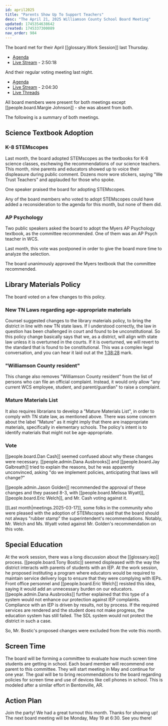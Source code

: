 ```yaml
---
id: april2025
title: "Parents Show Up To Support Teachers"
desc: "The April 21, 2025 Williamson County School Board Meeting"
updated: 1745354638642
created: 1745337300089
nav_order: 984
---
```


The board met for their April [[glossary.Work Session]] last Thursday.

- [Agenda](https://meeting.boeconnect.net/Public/Agenda/566?meeting=684331)
- [Live Stream](https://www.youtube.com/watch?v=zN55GmcJGLo) - 2:50:18

And their regular voting meeting last night.

- [Agenda](https://meeting.boeconnect.net/Public/Agenda/566?meeting=685509)
- [Live Stream](https://www.youtube.com/live/lDN7bknxhX4) - 2:04:30
- [Live Threads](https://www.threads.net/@murribu/post/DIugFlZJcgy)

All board members were present for both meetings except [[people.board.Margie Johnson]] - she was absent from both.

The following is a summary of both meetings.

## Science Textbook Adoption

### K-8 STEMscopes

Last month, the board adopted STEMscopes as the textbooks for K-8 science classes, eschewing the recommendations of our science teachers. This month, nine parents and educators showed up to voice their displeasure during public comment. Dozens more wore stickers, saying "We Trust Teachers" and applauded for those who spoke.

One speaker praised the board for adopting STEMscopes.

Any of the board members who voted to adopt STEMscopes could have added a reconsideration to the agenda for this month, but none of them did.

### AP Psychology

Two public speakers asked the board to adopt the Myers AP Psychology textbook, as the committee recommended. One of them was an AP Psych teacher in WCS.

Last month, this vote was postponed in order to give the board more time to analyze the selection.

The board unanimously approved the Myers textbook that the committee recommended.

## Library Materials Policy

The board voted on a few changes to this policy.

### New TN Laws regarding age-appropriate materials

Counsel suggested changes to the library materials policy, to bring the district in line with new TN state laws. If I understood correctly, the law in question has been challenged in court and found to be unconstitutional. So this policy change basically says that we, as a district, will align with state law unless it is overturned in the courts. If it is overturned, we will revert to the standard that is found to be constitutional. This was a complex legal conversation, and you can hear it laid out at the [1:38:28](https://www.youtube.com/live/lDN7bknxhX4?si=kaIIHPMj1RzN7hLb&t=5908) mark.

### "Williamson County resident"

This change also removes "Williamson County resident" from the list of persons who can file an official complaint. Instead, it would only allow "any current WCS employee, student, and parent/guardian" to raise a complaint.

### Mature Materials List

It also requires librarians to develop a "Mature Materials List", in order to comply with TN state law, as mentioned above. There was some concern about the label "Mature" as it might imply that there are inappropriate materials, specifically in elementary schools. The policy's intent is to identify materials that might not be age-appropriate.

### Vote

[[people.board.Dan Cash]] seemed confused about why these changes were necessary. [[people.admin.Dana Ausbrooks]] and [[people.board.Jay Galbreath]] tried to explain the reasons, but he was apparently unconvinced, asking "do we implement policies, anticipating that laws will change?"

[[people.admin.Jason Golden]] recommended the approval of these changes and they passed 8-3, with [[people.board.Melissa Wyatt]], [[people.board.Eric Welch]], and Mr. Cash voting against it.

[[Last month|meetings.2025-03-17]], some folks in the community who were pleased with the adoption of STEMscopes said that the board should not always "rubber stamp" the superintendent's recommendations. Notably, Mr. Welch and Ms. Wyatt voted against Mr. Golden's recommendation on this vote.

## Special Education

At the work session, there was a long discussion about the [[glossary.iep]] process. [[people.board.Tony Bostic]] seemed displeased with the way the district interacts with parents of students with an IEP. At the work session, he proposed instituting a program where educators would be required to maintain service delivery logs to ensure that they were complying with IEPs. Front office personnel and [[people.board.Eric Welch]] resisted this idea, saying it would add an unnecessary burden on our educators. [[people.admin.Dana Ausbrooks]] further explained that this type of a system would not enhance our protection against IEP complaints. Compliance with an IEP is driven by results, not by process. If the required services are rendered and the student does not make progress, the education system has still failed. The SDL system would not protect the district in such a case.

So, Mr. Bostic's proposed changes were excluded from the vote this month.

## Screen Time

The board will be forming a committee to evaluate how much screen time students are getting in school. Each board member will recommend one parent to this committee. They will start meeting in May and continue for one year. The goal will be to bring recommendations to the board regarding policies for screen time and use of devices like cell phones in school. This is modeled after a similar effort in Bentonville, AR.

## Action Plan

Join the party! We had a great turnout this month. Thanks for showing up! The next board meeting will be Monday, May 19 at 6:30. See you there!
